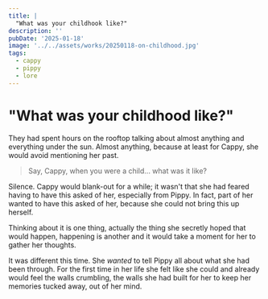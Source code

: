 ```yaml
---
title: |
  "What was your childhook like?"
description: ''
pubDate: '2025-01-18'
image: '../../assets/works/20250118-on-childhood.jpg'
tags:
  - cappy
  - pippy
  - lore
---
```


# "What was your childhood like?"

They had spent hours on the rooftop talking about almost anything and everything under the sun. Almost anything, because at least for Cappy, she would avoid mentioning her past.

> Say, Cappy, when you were a child... what was it like?

Silence. Cappy would blank-out for a while; it wasn't that she had feared having to have this asked of her, especially from Pippy. In fact, part of her wanted to have this asked of her, because she could not bring this up herself.

Thinking about it is one thing, actually the thing she secretly hoped that would happen, happening is another and it would take a moment for her to gather her thoughts.

It was different this time. She _wanted_ to tell Pippy all about what she had been through. For the first time in her life she felt like she could and already would feel the walls crumbling, the walls she had built for her to keep her memories tucked away, out of her mind.
